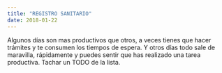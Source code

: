 ```yaml
---
title: "REGISTRO SANITARIO"
date: 2018-01-22
---
```

Algunos días son mas productivos que otros, a veces tienes que hacer trámites y te consumen los tiempos de espera. Y otros días todo sale de maravilla, rápidamente y puedes sentir que has realizado una tarea productiva. Tachar un TODO de la lista.
